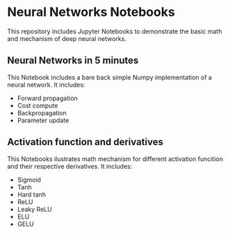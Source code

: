 # Neural Networks Notebooks
This repository includes Jupyter Notebooks to demonstrate the basic math and mechanism of deep neural networks.

## Neural Networks in 5 minutes
This Notebook includes a bare back simple Numpy implementation of a neural network. It includes:
*   Forward propagation
*   Cost compute
*   Backpropagation
*   Parameter update

## Activation function and derivatives
This Notebooks ilustrates math mechanism for different activation funcition and their respective derivatives. It includes:
*   Sigmoid
*   Tanh
*   Hard tanh
*   ReLU
*   Leaky ReLU
*   ELU
*   GELU
